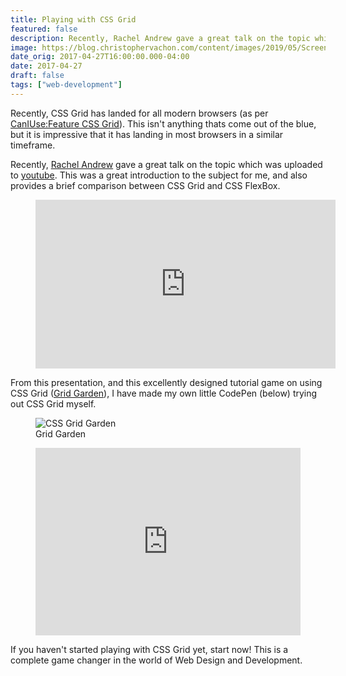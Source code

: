 ```yaml
---
title: Playing with CSS Grid
featured: false
description: Recently, Rachel Andrew gave a great talk on the topic which was uploaded to youtube. This was a great introduction to the subject for me, and also provides a brief comparison between CSS Grid and CSS Flexbox.
image: https://blog.christophervachon.com/content/images/2019/05/Screen-Shot-2017-04-27-at-10.18.17.png
date_orig: 2017-04-27T16:00:00.000-04:00
date: 2017-04-27
draft: false
tags: ["web-development"]
---
```


Recently, CSS Grid has landed for all modern browsers (as per [CanIUse:Feature CSS Grid](http://caniuse.com/#feat=css-grid)). This isn't anything thats come out of the blue, but it is impressive that it has landing in most browsers in a similar timeframe.

Recently, [Rachel Andrew](https://rachelandrew.co.uk/) gave a great talk on the topic which was uploaded to [youtube](https://www.youtube.com/watch?v=tjHOLtouElA&ref=blog.christophervachon.com). This was a great introduction to the subject for me, and also provides a brief comparison between CSS Grid and CSS FlexBox.

<figure class="kg-card kg-embed-card"><iframe width="480" height="270" src="https://www.youtube.com/embed/tjHOLtouElA?feature=oembed" frameborder="0" allow="accelerometer; autoplay; encrypted-media; gyroscope; picture-in-picture" allowfullscreen=""></iframe></figure>

From this presentation, and this excellently designed tutorial game on using CSS Grid ([Grid Garden](http://cssgridgarden.com/)), I have made my own little CodePen (below) trying out CSS Grid myself.

<figure class="kg-card kg-image-card kg-card-hascaption"><img src="https://blog.christophervachon.com/content/images/2019/05/cssgridgarden.jpg" class="kg-image" alt="CSS Grid Garden" loading="lazy"><figcaption>Grid Garden</figcaption></figure>
<figure class="kg-card kg-embed-card"><iframe id="cp_embed_ZKLWYK" src="https://codepen.io/liaodrake/embed/preview/ZKLWYK?height=300&amp;slug-hash=ZKLWYK&amp;default-tabs=css,result&amp;host=https://codepen.io" title="Playing with Grid" scrolling="no" frameborder="0" height="300" allowtransparency="true" class="cp_embed_iframe" style="width: 100%; overflow: hidden;"></iframe></figure>

If you haven't started playing with CSS Grid yet, start now! This is a complete game changer in the world of Web Design and Development.
